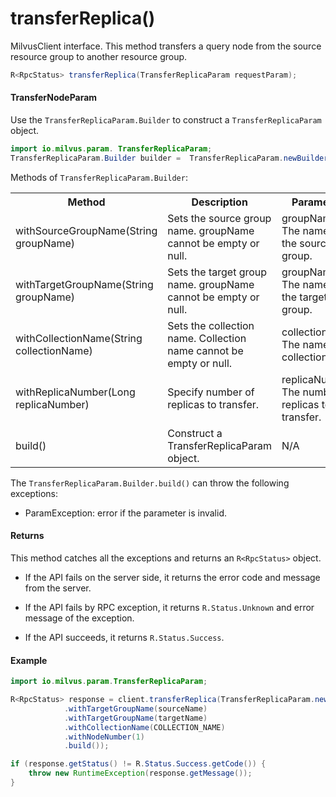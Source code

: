 # transferReplica()

MilvusClient interface. This method transfers a query node from the source resource group to another resource group.

```java
R<RpcStatus> transferReplica(TransferReplicaParam requestParam);
```

#### TransferNodeParam

Use the `TransferReplicaParam.Builder` to construct a `TransferReplicaParam` object.

```java
import io.milvus.param. TransferReplicaParam;
TransferReplicaParam.Builder builder =  TransferReplicaParam.newBuilder();
```

Methods of `TransferReplicaParam.Builder`:

<table>
    <tr>
        <th>Method</th>
        <th>Description</th>
        <th>Parameters</th>
    </tr>
    <tr>
        <td>withSourceGroupName(String groupName)</td>
        <td>Sets the source group name. groupName cannot be empty or null.</td>
        <td>groupName: The name of the source group.</td>
    </tr>
    <tr>
        <td>withTargetGroupName(String groupName)</td>
        <td>Sets the target group name. groupName cannot be empty or null.</td>
        <td>groupName: The name of the target group.</td>
    </tr>
    <tr>
        <td>withCollectionName(String collectionName)</td>
        <td>Sets the collection name. Collection name cannot be empty or null.</td>
        <td>collectionName: The name of a collection.</td>
    </tr>
    <tr>
        <td>withReplicaNumber(Long replicaNumber)</td>
        <td>Specify number of replicas to transfer.</td>
        <td>replicaNumber: The number of replicas to transfer.</td>
    </tr>
    <tr>
        <td>build()</td>
        <td>Construct a TransferReplicaParam object.</td>
        <td>N/A</td>
    </tr>
</table>

The `TransferReplicaParam.Builder.build()` can throw the following exceptions:

- ParamException: error if the parameter is invalid.

#### Returns

This method catches all the exceptions and returns an `R<RpcStatus>` object.

- If the API fails on the server side, it returns the error code and message from the server.

- If the API fails by RPC exception, it returns `R.Status.Unknown` and error message of the exception.

- If the API succeeds, it returns `R.Status.Success`.

#### Example

```java
import io.milvus.param.TransferReplicaParam;

R<RpcStatus> response = client.transferReplica(TransferReplicaParam.newBuilder()
            .withTargetGroupName(sourceName)
            .withTargetGroupName(targetName)
            .withCollectionName(COLLECTION_NAME)
            .withNodeNumber(1)
            .build());

if (response.getStatus() != R.Status.Success.getCode()) {
    throw new RuntimeException(response.getMessage());
}
```
